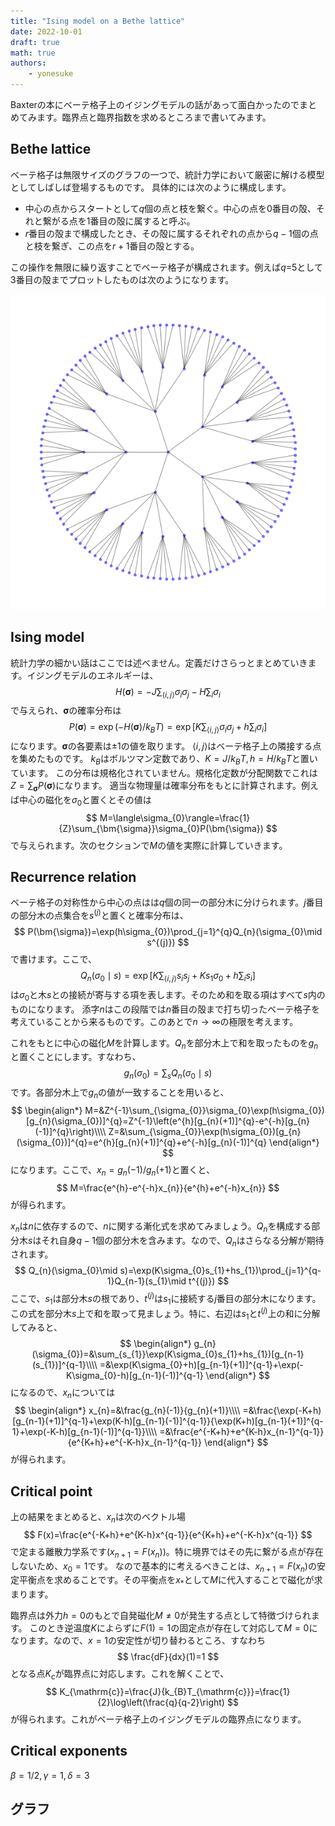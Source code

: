 ```yaml
---
title: "Ising model on a Bethe lattice"
date: 2022-10-01
draft: true
math: true
authors:
    - yonesuke
---
```


Baxterの本にベーテ格子上のイジングモデルの話があって面白かったのでまとめてみます。臨界点と臨界指数を求めるところまで書いてみます。

## Bethe lattice

ベーテ格子は無限サイズのグラフの一つで、統計力学において厳密に解ける模型としてしばしば登場するものです。
具体的には次のように構成します。

- 中心の点からスタートとして$q$個の点と枝を繋ぐ。中心の点を$0$番目の殻、それと繋がる点を$1$番目の殻に属すると呼ぶ。
- $r$番目の殻まで構成したとき、その殻に属するそれぞれの点から$q-1$個の点と枝を繋ぎ、この点を$r+1$番目の殻とする。

この操作を無限に繰り返すことでベーテ格子が構成されます。例えば$q=$5として3番目の殻までプロットしたものは次のようになります。

![](bethe_lattice.png)

## Ising model
統計力学の細かい話はここでは述べません。定義だけさらっとまとめていきます。イジングモデルのエネルギーは、
$$
H(\bm{\sigma})=-J\sum_{\langle i,j\rangle}\sigma_{i}\sigma_{j}-H\sum_{i}\sigma_{i}
$$
で与えられ、$\bm{\sigma}$の確率分布は
$$
P(\bm{\sigma})=\exp(-H(\bm{\sigma})/k_{B}T)=\exp\left[K\sum_{\langle i,j\rangle}\sigma_{i}\sigma_{j}+h\sum_{i}\sigma_{i}\right]
$$
になります。$\bm{\sigma}$の各要素は$\pm1$の値を取ります。
$\langle i,j\rangle$はベーテ格子上の隣接する点を集めたものです。
$k_{B}$はボルツマン定数であり、$K=J/k_{B}T,h=H/k_{B}T$と置いています。
この分布は規格化されていません。規格化定数が分配関数でこれは$Z=\sum_{\bm{\sigma}}P(\bm{\sigma})$になります。
適当な物理量は確率分布をもとに計算されます。例えば中心の磁化を$\sigma_{0}$と置くとその値は
$$
M=\langle\sigma_{0}\rangle=\frac{1}{Z}\sum_{\bm{\sigma}}\sigma_{0}P(\bm{\sigma})
$$
で与えられます。次のセクションで$M$の値を実際に計算していきます。

## Recurrence relation

ベーテ格子の対称性から中心の点はは$q$個の同一の部分木に分けられます。$j$番目の部分木の点集合を$s^{(j)}$と置くと確率分布は、
$$
P(\bm{\sigma})=\exp(h\sigma_{0})\prod_{j=1}^{q}Q_{n}(\sigma_{0}\mid s^{(j)})
$$
で書けます。ここで、
$$
Q_{n}(\sigma_{0}\mid s) = \exp\left[K\sum_{\langle i,j\rangle}s_{i}s_{j}+Ks_{1}\sigma_{0}+h\sum_{i}s_{i}\right]
$$
は$\sigma_{0}$と木$s$との接続が寄与する項を表します。そのため和を取る項はすべて$s$内のものになります。
添字$n$はこの段階では$n$番目の殻まで打ち切ったベーテ格子を考えていることから来るものです。このあとで$n\to\infty$の極限を考えます。

これをもとに中心の磁化$M$を計算します。$Q_{n}$を部分木上で和を取ったものを$g_{n}$と置くことにします。すなわち、
$$
g_{n}(\sigma_{0})=\sum_{s}Q_{n}(\sigma_{0}\mid s)
$$
です。各部分木上で$g_{n}$の値が一致することを用いると、
$$
\begin{align*}
M=&Z^{-1}\sum_{\sigma_{0}}\sigma_{0}\exp(h\sigma_{0})[g_{n}(\sigma_{0})]^{q}=Z^{-1}\left(e^{h}[g_{n}(+1)]^{q}-e^{-h}[g_{n}(-1)]^{q}\right)\\\\
Z=&\sum_{\sigma_{0}}\exp(h\sigma_{0})[g_{n}(\sigma_{0})]^{q}=e^{h}[g_{n}(+1)]^{q}+e^{-h}[g_{n}(-1)]^{q}
\end{align*}
$$
になります。ここで、$x_{n}=g_{n}(-1)/g_{n}(+1)$と置くと、
$$
M=\frac{e^{h}-e^{-h}x_{n}}{e^{h}+e^{-h}x_{n}}
$$
が得られます。

$x_{n}$は$n$に依存するので、$n$に関する漸化式を求めてみましょう。$Q_{n}$を構成する部分木$s$はそれ自身$q-1$個の部分木を含みます。なので、$Q_{n}$はさらなる分解が期待されます。
$$
Q_{n}(\sigma_{0}\mid s)=\exp(K\sigma_{0}s_{1}+hs_{1})\prod_{j=1}^{q-1}Q_{n-1}(s_{1}\mid t^{(j)})
$$
ここで、$s_{1}$は部分木$s$の根であり、$t^{(j)}$は$s_{1}$に接続する$j$番目の部分木になります。
この式を部分木$s$上で和を取って見ましょう。特に、右辺は$s_{1}$と$t^{(j)}$上の和に分解してみると、
$$
\begin{align*}
g_{n}(\sigma_{0})=&\sum_{s_{1}}\exp(K\sigma_{0}s_{1}+hs_{1})[g_{n-1}(s_{1})]^{q-1}\\\\
=&\exp(K\sigma_{0}+h)[g_{n-1}(+1)]^{q-1}+\exp(-K\sigma_{0}-h)[g_{n-1}(-1)]^{q-1}
\end{align*}
$$
になるので、$x_{n}$については
$$
\begin{align*}
x_{n}=&\frac{g_{n}(-1)}{g_{n}(+1)}\\\\
=&\frac{\exp(-K+h)[g_{n-1}(+1)]^{q-1}+\exp(K-h)[g_{n-1}(-1)]^{q-1}}{\exp(K+h)[g_{n-1}(+1)]^{q-1}+\exp(-K-h)[g_{n-1}(-1)]^{q-1}}\\\\
=&\frac{e^{-K+h}+e^{K-h}x_{n-1}^{q-1}}{e^{K+h}+e^{-K-h}x_{n-1}^{q-1}}
\end{align*}
$$
が得られます。

## Critical point
上の結果をまとめると、$x_{n}$は次のベクトル場
$$
F(x)=\frac{e^{-K+h}+e^{K-h}x^{q-1}}{e^{K+h}+e^{-K-h}x^{q-1}}
$$
で定まる離散力学系です($x_{n+1}=F(x_{n})$)。特に境界ではその先に繋がる点が存在しないため、$x_{0}=1$です。
なので基本的に考えるべきことは、$x_{n+1}=F(x_{n})$の安定平衡点を求めることです。その平衡点を$x_{\ast}$として$M$に代入することで磁化が求まります。

臨界点は外力$h=0$のもとで自発磁化$M\ne0$が発生する点として特徴づけられます。
このとき逆温度$K$によらずに$F(1)=1$の固定点が存在して対応して$M=0$になります。なので、$x=1$の安定性が切り替わるところ、すなわち
$$
\frac{dF}{dx}(1)=1
$$
となる点$K_{\mathrm{c}}$が臨界点に対応します。これを解くことで、
$$
K_{\mathrm{c}}=\frac{J}{k_{B}T_{\mathrm{c}}}=\frac{1}{2}\log\left(\frac{q}{q-2}\right)
$$
が得られます。これがベーテ格子上のイジングモデルの臨界点になります。

## Critical exponents
$\beta=1/2,\gamma=1,\delta=3$

## グラフ